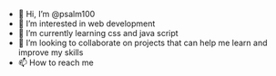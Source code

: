 - 👋 Hi, I’m @psalm100
- 👀 I’m interested in web development
- 🌱 I’m currently learning css and java script
- 💞️ I’m looking to collaborate on projects that can help me learn and improve my skills
- 📫 How to reach me

<!---
psalm100/psalm100 is a ✨ special ✨ repository because its `README.md` (this file) appears on your GitHub profile.
You can click the Preview link to take a look at your changes.
--->
